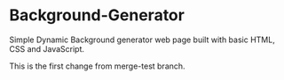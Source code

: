 # Background-Generator
Simple Dynamic Background generator web page built with basic HTML, CSS and JavaScript. 

This is the first change from merge-test branch.